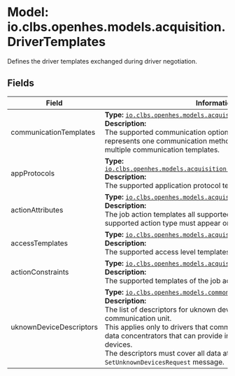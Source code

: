 # Model: io.clbs.openhes.models.acquisition.DriverTemplates

Defines the driver templates exchanged during driver negotiation.

## Fields

| Field | Information |
| --- | --- |
| communicationTemplates | <b>Type:</b> [`io.clbs.openhes.models.acquisition.CommunicationTemplate`](model-io-clbs-openhes-models-acquisition-communicationtemplate.md)<br><b>Description:</b><br>The supported communication options templates. Each template represents one communication method. A driver can support multiple communication templates. |
| appProtocols | <b>Type:</b> [`io.clbs.openhes.models.acquisition.ApplicationProtocolTemplate`](model-io-clbs-openhes-models-acquisition-applicationprotocoltemplate.md)<br><b>Description:</b><br>The supported application protocol templates. |
| actionAttributes | <b>Type:</b> [`io.clbs.openhes.models.acquisition.JobActionAttributes`](model-io-clbs-openhes-models-acquisition-jobactionattributes.md)<br><b>Description:</b><br>The job action templates all supported action types. Each supported action type must appear onbly once. |
| accessTemplates | <b>Type:</b> [`io.clbs.openhes.models.acquisition.AccessLevelTemplate`](model-io-clbs-openhes-models-acquisition-accessleveltemplate.md)<br><b>Description:</b><br>The supported access level templates. |
| actionConstraints | <b>Type:</b> [`io.clbs.openhes.models.acquisition.JobActionContraints`](model-io-clbs-openhes-models-acquisition-jobactioncontraints.md)<br><b>Description:</b><br>The supported templates of the job actions constraints. |
| uknownDeviceDescriptors | <b>Type:</b> [`io.clbs.openhes.models.common.FieldDescriptor`](model-io-clbs-openhes-models-common-fielddescriptor.md)<br><b>Description:</b><br>The list of descriptors for uknown devices detected by the communication unit.<br> This applies only to drivers that communicate with devices like data concentrators that can provide information for unknown devices.<br> The descriptors must cover all data attributes used in the `SetUnknownDevicesRequest` message. |

